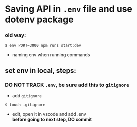# Saving API in ```.env``` file and use dotenv package

### old way:
```$ env PORT=3000 npm runs start:dev```
- naming env when running commands

## set env in local, steps:
### DO NOT TRACK ```.env```, be sure add this to ```gitignore```
- add ```gitignore```
```
$ touch .gitignore
```
- edit, open it in vscode and add .env\
**before going to next step, DO commit**



